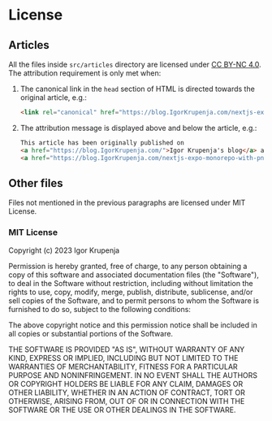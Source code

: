 # License

## Articles

All the files inside `src/articles` directory are licensed under
[CC BY-NC 4.0](https://creativecommons.org/licenses/by-nc/4.0/).
The attribution requirement is only met when:

1. The canonical link in the `head` section of HTML is directed towards the original article, e.g.:

   ```html
   <link rel="canonical" href="https://blog.IgorKrupenja.com/nextjs-expo-monorepo-with-pnpm" />
   ```

2. The attribution message is displayed above and below the article, e.g.:

   ```html
   This article has been originally published on
   <a href="https://blog.IgorKrupenja.com/">Igor Krupenja's blog</a> at this
   <a href="https://blog.IgorKrupenja.com/nextjs-expo-monorepo-with-pnpm">link</a>.
   ```

## Other files

Files not mentioned in the previous paragraphs are licensed under MIT License.

### MIT License

Copyright (c) 2023 Igor Krupenja

Permission is hereby granted, free of charge, to any person obtaining
a copy of this software and associated documentation files (the
"Software"), to deal in the Software without restriction, including
without limitation the rights to use, copy, modify, merge, publish,
distribute, sublicense, and/or sell copies of the Software, and to
permit persons to whom the Software is furnished to do so, subject to
the following conditions:

The above copyright notice and this permission notice shall be
included in all copies or substantial portions of the Software.

THE SOFTWARE IS PROVIDED "AS IS", WITHOUT WARRANTY OF ANY KIND,
EXPRESS OR IMPLIED, INCLUDING BUT NOT LIMITED TO THE WARRANTIES OF
MERCHANTABILITY, FITNESS FOR A PARTICULAR PURPOSE AND
NONINFRINGEMENT. IN NO EVENT SHALL THE AUTHORS OR COPYRIGHT HOLDERS BE
LIABLE FOR ANY CLAIM, DAMAGES OR OTHER LIABILITY, WHETHER IN AN ACTION
OF CONTRACT, TORT OR OTHERWISE, ARISING FROM, OUT OF OR IN CONNECTION
WITH THE SOFTWARE OR THE USE OR OTHER DEALINGS IN THE SOFTWARE.
